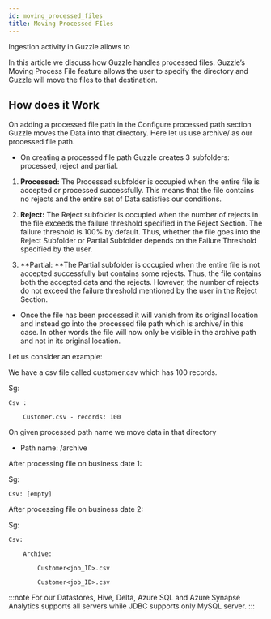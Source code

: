 ```yaml
---
id: moving_processed_files
title: Moving Processed FIles
---
```


Ingestion activity in Guzzle allows to 

In this article we discuss how Guzzle handles processed files. Guzzle’s Moving Process File feature allows the user to specify the directory and Guzzle will move the files to that destination.  

## How does it Work

On adding a processed file path in the Configure processed path section Guzzle moves the Data into that directory.  Here let us use archive/ as our processed file path. 

* On creating a processed file path Guzzle creates 3 subfolders: processed, reject and partial.

1. **Processed:** The Processed subfolder is occupied when the entire file is accepted or processed successfully. This means that the file contains no rejects and the entire set of Data satisfies our conditions.

2. **Reject:** The Reject subfolder is occupied when the number of rejects in the file exceeds the failure threshold specified in the Reject Section. The failure threshold is 100% by default. Thus, whether the file goes into the Reject Subfolder or Partial Subfolder depends on the Failure Threshold specified by the user.

3. **Partial: **The Partial subfolder is occupied when the entire file is not accepted successfully but contains some rejects. Thus, the file contains both the accepted data and the rejects. However, the number of rejects do not exceed the failure threshold mentioned by the user in the Reject Section.

* Once the file has been processed it will vanish from its original location and instead go into the processed file path which is archive/ in this case. In other words the file will now only be visible in the archive path and not in its original location.

Let us consider an example:

We have a csv file called customer.csv which has 100 records.

Sg: 

    Csv :

        Customer.csv - records: 100

On given processed path name we move data in that directory

* Path name: /archive

After processing file on business date 1:

 

 Sg:

	Csv: [empty]

After processing file on business date 2:

Sg: 

	Csv: 

		Archive:

			Customer<job_ID>.csv 

			Customer<job_ID>.csv

:::note 
For our Datastores, Hive, Delta, Azure SQL and Azure Synapse Analytics supports all servers while JDBC supports only MySQL server.
:::
      

